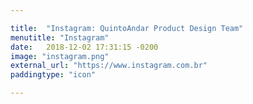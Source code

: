 ```yaml
---

title:  "Instagram: QuintoAndar Product Design Team"
menutitle: "Instagram"
date:   2018-12-02 17:31:15 -0200
image: "instagram.png"
external_url: "https://www.instagram.com.br"
paddingtype: "icon"

---
```

